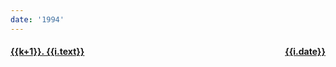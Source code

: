 ```yaml
---
date: '1994'
---
```


<script setup>
import { useData, useRouter } from 'vitepress'

const { theme } = useData()
const Router = useRouter()
const list = theme.value.sidebar[0].items || []
const routerGo = (url) => {
  Router.go(url)
}

</script>
<h4 v-for="(i, k) in list">
  <a style="display: flex;" href="javaScript:void(0);" @click="routerGo(i.link.split('.md')[0])">
      <span style="flex:1">{{k+1}}. {{i.text}}</span>
      <span>{{i.date}}</span>
  </a>
</h4>